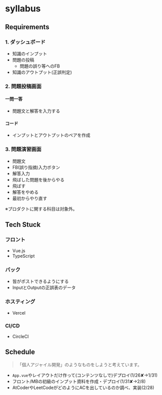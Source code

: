 # syllabus

## Requirements
### 1. ダッシュボード
- 知識のインプット
- 問題の投稿
    - 問題の誤り等へのFB
- 知識のアウトプット(正誤判定)
### 2. 問題投稿画面
#### 一問一答
- 問題文と解答を入力する
#### コード
- インプットとアウトプットのペアを作成
### 3. 問題演習画面
- 問題文
- FB(誤り指摘)入力ボタン
- 解答入力
- 飛ばした問題を後からやる
- 飛ばす
- 解答をやめる
- 最初からやり直す

※プロダクトに関する科目は対象外。

## Tech Stuck
### フロント
- Vue.js
- TypeScript 

### バック
- 皆がポストできるようにする
- InputとOutputの正誤表のデータ

### ホスティング
- Vercel

### CI/CD
- CircleCI

## Schedule 
> 「個人アジャイル開発」のようなものをしようと考えています。

- `App.vue`やレイアウトだけ作って(コンテンツなしで)デプロイ(1/26✘→1/31)
- フロント/MBの初級のインプット資料を作成・デプロイ(1/31✘→2/8)
- AtCoderやLeetCodeがどのようにACを出しているのか調べ、実装(2/28)